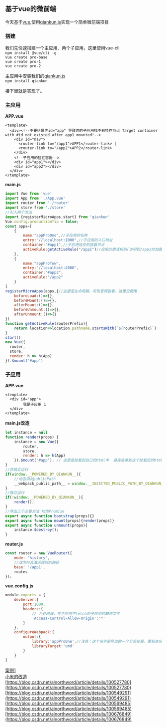 ## 基于vue的微前端

今天基于[vue](https://cn.vuejs.org/),使用[qiankun.js](https://qiankun.umijs.org/zh)实现一个简单微前端项目

### 搭建

我们先快速搭建一个主应用、两个子应用，这里使用vue-cli<br>
`npm install @vue/cli -g`<br>
`vue create pro-base`<br>
`vue create pro-1`<br>
`vue create pro-2`<br>

主应用中安装我们的[qiankun.js](https://qiankun.umijs.org/zh)<br>
`npm install qiankun`

接下里就是实现了。

### 主应用

**APP.vue**

```vue
<template>
  <div><!--不要给属性id="app" 导致你的子应用找不到挂在节点 Target container with #id not existed after app1 mounted!-->
    <div id="nav">
      <router-link to="/app1">APP1</router-link> |
      <router-link to="/app2">APP2</router-link>
    </div>
    <!--子应用的挂在容器-->
    <div id="app1"></div>
    <div id="app2"></div>
  </div>
</template>
```

**main.js**
```js
import Vue from 'vue'
import App from './App.vue'
import router from './router'
import store from './store'
//引入两个方法
import {registerMicroApps,start} from 'qiankun'
Vue.config.productionTip = false;
const apps=[
    {
        name:"appProOne",//子应用的名称
        entry:"//localhost:1000",//子应用的入口地址
        container:"#app1",//子应用挂在的容器节点
        activeRule:getActiveRule("/app1")//应用的激活规则(访问到/app1时加载子应用)
    },
    {
        name:"appProTow",
        entry:"//localhost:2000",
        container:"#app2",
        activeRule:"/app2"
    }
]
registerMicroApps(apps,{//这里是生命周期，可取官网查看，这里没使用
    beforeLoad:()=>{},
    beforeMount:()=>{},
    afterMount:()=>{},
    beforeUnmount:()=>{},
    afterUnmount:()=>{}
})
function getActiveRule(routerPrefix){
    return location=>location.pathname.startsWith(`${routerPrefix}`)
}
start()
new Vue({
  router,
  store,
  render: h => h(App)
}).$mount('#app')

```

### 子应用

**APP.vue**

```vue
<template>
  <div id="app">
        我是子应用 1
  </div>
</template>
```

**main.js改造**

```js
let instance = null
function render(props) {
    instance = new Vue({
        router,
        store,
        render: h => h(App)
    }).$mount('#app'); // 这里是挂载到自己的html中  基座会拿到这个挂载后的html 将其插入进去
}
//非独立运行
if(window.__POWERED_BY_QIANKUN__){
    //动态添加publicPath
    __webpack_public_path__ = window.__INJECTED_PUBLIC_PATH_BY_QIANKUN__;
}
//独立运行
if(!window.__POWERED_BY_QIANKUN__){
    render();
}
//导出三个必要方法 均为Promise
export async function bootstrap(props){}
export async function mount(props){render(props)}
export async function unmount(props){
    instance.$destroy();
}
```
**router.js**

```js
const router = new VueRouter({
    mode: "history",
    //改为符合激活规则的路径
    base: '/app1',
    routes
});
```

**vue.config.js**

```js
module.exports = {
    devServer:{
        port:1000,
        headers:{
            // 允许跨域，在主应用中fetch到子应用的静态文件
            'Access-Control-Allow-Origin':'*'
        }
    },
    configureWebpack:{
        output:{
            library:'appProOne',//注意：这个名字是导出的一个全局变量，要和主应用注册APP时的name一样
            libraryTarget:'umd'
        }
    }
}
```


[案例1](https://github.com/wl-ui/wl-mfe)<br>
[小米的改造](https://mp.weixin.qq.com/s/GNYbUIzvwm_nrGfOV9GhPQ)<br>
[https://blog.csdn.net/alnorthword/article/details/100527780](https://blog.csdn.net/alnorthword/article/details/100527780)<br>
[https://blog.csdn.net/alnorthword/article/details/100549291](https://blog.csdn.net/alnorthword/article/details/100549291)<br>
[https://blog.csdn.net/alnorthword/article/details/100569485](https://blog.csdn.net/alnorthword/article/details/100569485)<br>
[https://blog.csdn.net/alnorthword/article/details/100676849](https://blog.csdn.net/alnorthword/article/details/100676849)<br>


